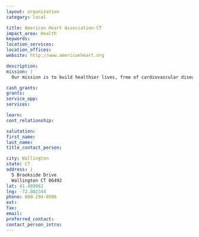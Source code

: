 ```yaml
---
layout: organization
category: local

title: American Heart Association-CT
impact_area: Health
keywords: 
location_services: 
location_offices: 
website: http://www.americanheart.org

description: 
mission: |
  Our mission is to build healthier lives, free of cardiovascular diseases and stroke. That single purpose drives all we do. The need for our work is beyond question.

cash_grants: 
grants: 
service_opp: 
services: 

learn: 
cont_relationship: 

salutation: 
first_name: 
last_name: 
title_contact_person: 

city: Wallington
state: CT
address: |
  5 Brookside Drive  
  Wallington CT 06492
lat: 41.489062
lng: -72.802344
phone: 888-294-0996
ext: 
fax: 
email: 
preferred_contact: 
contact_person_intro: 
---
```


